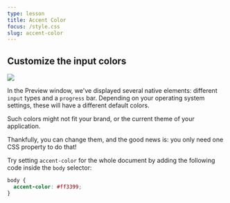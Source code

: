 ```yaml
---
type: lesson
title: Accent Color
focus: /style.css
slug: accent-color
---
```


## Customize the input colors

<img src="/images/accent-color.png" class="h-20 m-auto">

In the Preview window, we've displayed several native elements: different `input` types and a `progress` bar. Depending on your operating system settings, these will have a different default colors.

Such colors might not fit your brand, or the current theme of your application.

Thankfully, you can change them, and the good news is: you only need one CSS property to do that!

Try setting `accent-color` for the whole document by adding the following code inside the `body` selector:

```css add={2}
body {
  accent-color: #ff3399;
}
```
